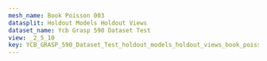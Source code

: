 ```yaml
---
mesh_name: Book Poisson 003
datasplit: Holdout Models Holdout Views
dataset_name: Ycb Grasp 590 Dataset Test
view: _2_5_10
key: YCB_GRASP_590_Dataset_Test_holdout_models_holdout_views_book_poisson_003__2_5_10
---
```

